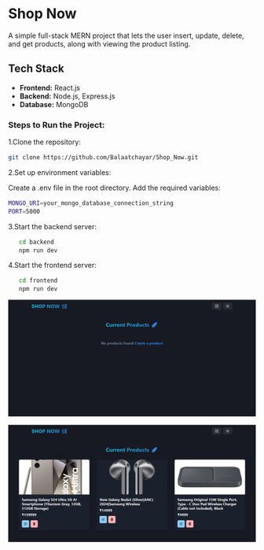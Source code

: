 # Shop Now

A simple full-stack MERN project that lets the user insert, update, delete, and get products, along with viewing the product listing.

## Tech Stack
- **Frontend:** React.js
- **Backend:** Node.js, Express.js
- **Database:** MongoDB


### Steps to Run the Project:
1.Clone the repository:
   ```bash
   git clone https://github.com/Balaatchayar/Shop_Now.git
   ```

2.Set up environment variables:

Create a .env file in the root directory.
Add the required variables:

```bash
MONGO_URI=your_mongo_database_connection_string
PORT=5000
```

3.Start the backend server:

```bash
   cd backend
   npm run dev
   ```

4.Start the frontend server:

```bash
   cd frontend
   npm run dev
   ```


![Shop Now](frontend/src/assets/shopnow1.png)

![Shop Now](frontend/src/assets/shopnow2.png)
